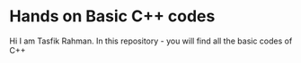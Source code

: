 # Hands on Basic C++ codes
Hi I am Tasfik Rahman. In this repository -
you will find all the basic codes of C++
